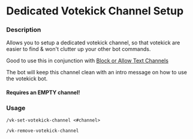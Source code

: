 # Dedicated Votekick Channel Setup

### Description

Allows you to setup a dedicated votekick channel, so that votekick are easier to find & won't clutter up your other bot commands.

Good to use this in conjunction with [Block or Allow Text Channels](/#/Configuration/Block%20or%20Allow%20Text%20Channels)

The bot will keep this channel clean with an intro message on how to use the votekick bot.

#### Requires an EMPTY channel!

### Usage

`/vk-set-votekick-channel <#channel>`

`/vk-remove-votekick-channel`
